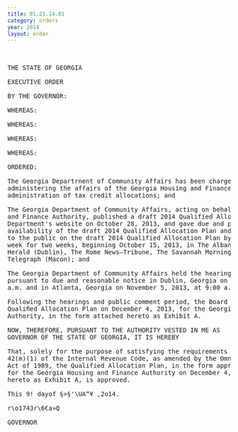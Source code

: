 ```yaml
---
title: 01.21.14.01
category: orders
year: 2014
layout: order
---
```


<pre> 

THE STATE OF GEORGIA

EXECUTIVE ORDER

BY THE GOVERNOR:

WHEREAS:

WHEREAS:

WHEREAS:

WHEREAS:

ORDERED:

The Georgia Departrnent of Community Affairs has been charged with the responsibility of
administering the affairs of the Georgia Housing and Finance Authority, including the
administration of tax credit allocations; and

The Georgia Department of Community Affairs, acting on behalf of the Georgia Housing
and Finance Authority, published a draft 2014 Qualified Allocation Plan on the
Department's website on October 28, 2013, and gave due and public notice of the
availability of the draft 2014 Qualified Allocation Plan and of the hearings which were open
to the public on the draft 2014 Qualified Allocation Plan by running advertisements once a
week for two weeks, beginning October 15, 2013, in The Albany Herald, The Courier
Herald (Dublin), The Rome News—Tribune, The Savannah Morning News and The
Telegraph (Macon); and

The Georgia Department of Community Affairs held the hearings open to the public
pursuant to due and reasonable notice in Dublin, Georgia on November 4, 2013, at 10:00
a.m. and in Atlanta, Georgia on November 5, 2013, at 9:00 a.m.; and

Following the hearings and public comment period, the Board of Directors adopted the
Qualiﬁed Allocation Plan on December 4, 2013, for the Georgia Housing and Finance
Authority, in the form attached hereto as Exhibit A.

NOW, THEREFORE, PURSUANT TO THE AUTHORITY VESTED IN ME AS
GOVERNOR OF THE STATE OF GEORGIA, IT IS HEREBY

That, solely for the purpose of satisfying the requirements for such approval under Section
42(m)(1) of the Internal Revenue Code, as amended by the Omnibus Budget Reconciliation
Act of 1989, the Qualified Allocation Plan, in the form approved by the Board of Directors
for the Georgia Housing and Finance Authority on December 4, 2013, in the form attached
hereto as Exhibit A, is approved.

This 9! dayof §>§'\UA“¥ ,2o14.

r\o1743r\6€a»Q

GOVERNOR

</pre>
